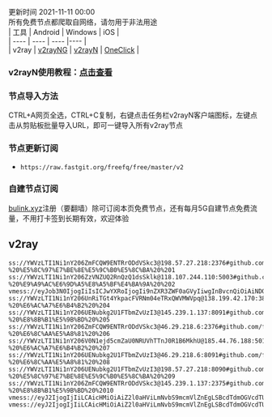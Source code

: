 更新时间 2021-11-11 00:00  
所有免费节点都爬取自网络，请勿用于非法用途  
|  工具  | Android  | Windows  | iOS  |  
|  ----  | ----   | ----  |----  |  
| v2ray  | [v2rayNG](https://github.com/2dust/v2rayNG/releases/download/1.4.12/v2rayNG_1.4.12_arm64-v8a.apk) | [v2rayN](https://github.com/2dust/v2rayN/releases/download/3.27/v2rayN-Core.zip) | [OneClick](https://oneclick.earth/) |  
### v2rayN使用教程：[点击查看](https://github.com/freefq/tutorials)  
### 节点导入方法  
CTRL+A网页全选，CTRL+C复制，右键点击任务栏v2rayN客户端图标，左键点击从剪贴板批量导入URL，即可一键导入所有v2ray节点  
### 节点更新订阅  
- `https://raw.fastgit.org/freefq/free/master/v2`  
### 自建节点订阅  
[bulink.xyz](https://bulink.xyz)注册（要翻墙）除可订阅本页免费节点，还有每月5G自建节点免费流量，不用打卡签到长期有效，欢迎体验  
## v2ray  
```  
ss://YWVzLTI1Ni1nY206ZmFCQW9ENTRrODdVSkc3@198.57.27.218:2376#github.com/freefq%20-%20%E5%8C%97%E7%BE%8E%E5%9C%B0%E5%8C%BA%20%201  
ss://YWVzLTI1Ni1nY206ZzVNZUQ2RnQzQ1dsSklk@118.107.244.110:5003#github.com/freefq%20-%20%E9%A9%AC%E6%9D%A5%E8%A5%BF%E4%BA%9A%20%202  
vmess://eyJob3N0IjogIiIsICJwYXRoIjogIi9nZXR3ZWF0aGVyIiwgInBvcnQiOiAiNDQzIiwgInRscyI6ICJ0bHMiLCAicHMiOiAiZ2l0aHViLmNvbS9mcmVlZnEgLSBcdTdmOGVcdTU2ZmRDbG91ZEZsYXJlXHU1MTZjXHU1M2Y4Q0ROXHU4MjgyXHU3MGI5IDMiLCAiaWQiOiAiYWU5YTYxODItNDFkYS0xMWVjLWE3OGUtMDAwMDE3MDIyMDA4IiwgImFkZCI6ICJhcGkuc3NmcmVlLnJ1IiwgInYiOiAiMiIsICJhaWQiOiAiNjQiLCAibmV0IjogIndzIiwgInR5cGUiOiAibm9uZSJ9  
ss://YWVzLTI1Ni1nY206UnRiTGt4YkpacFVRNm04eTRxQWVMWVpq@138.199.42.170:38747#github.com/freefq%20-%20%E6%AC%A7%E6%B4%B2%20%204  
ss://YWVzLTI1Ni1nY206UENubkg2U1FTbmZvUzI3@145.239.1.137:8091#github.com/freefq%20-%20%E8%8B%B1%E5%9B%BD%20%205  
ss://YWVzLTI1Ni1nY206ZmFCQW9ENTRrODdVSkc3@46.29.218.6:2376#github.com/freefq%20-%20%E6%8C%AA%E5%A8%81%20%206  
ss://YWVzLTI1Ni1nY206V0N1ejd5cmZaU0NRUVhTTnJ0R1B6MkhU@185.44.76.188:50168#github.com/freefq%20-%20%E6%AC%A7%E6%B4%B2%20%207  
ss://YWVzLTI1Ni1nY206UENubkg2U1FTbmZvUzI3@46.29.218.6:8091#github.com/freefq%20-%20%E6%8C%AA%E5%A8%81%20%208  
ss://YWVzLTI1Ni1nY206UENubkg2U1FTbmZvUzI3@198.57.27.218:8090#github.com/freefq%20-%20%E5%8C%97%E7%BE%8E%E5%9C%B0%E5%8C%BA%20%209  
ss://YWVzLTI1Ni1nY206ZmFCQW9ENTRrODdVSkc3@145.239.1.137:2375#github.com/freefq%20-%20%E8%8B%B1%E5%9B%BD%20%2010  
vmess://eyJ2IjogIjIiLCAicHMiOiAiZ2l0aHViLmNvbS9mcmVlZnEgLSBcdTdmOGVcdTU2ZmRDbG91ZEZsYXJlXHU4MjgyXHU3MGI5IDExIiwgImFkZCI6ICIxNjIuMTU5LjE1My4xMyIsICJwb3J0IjogIjQ0MyIsICJpZCI6ICI0ZDg4ZjZhMi1hYWE5LTQyYjYtYWZjNC0yMjdmODk5NzQxMTkiLCAiYWlkIjogIjAiLCAic2N5IjogImF1dG8iLCAibmV0IjogIndzIiwgInR5cGUiOiAibm9uZSIsICJob3N0IjogInZpbmNlbnQtamFja3NvbjIwMjEuZ2EiLCAicGF0aCI6ICIvVGhlLUdyZWF0LUF3YWtlbmluZ192d3MiLCAidGxzIjogInRscyIsICJzbmkiOiAiIn0=  
vmess://eyJ2IjogIjIiLCAicHMiOiAiZ2l0aHViLmNvbS9mcmVlZnEgLSBcdTdmOGVcdTU2ZmRDbG91ZEZsYXJlXHU1MTZjXHU1M2Y4Q0ROXHU4MjgyXHU3MGI5IDEyIiwgImFkZCI6ICJ1dXVzczIubGl1d2VpMDEudGsiLCAicG9ydCI6ICI0NDMiLCAiaWQiOiAiZDc3MjkzNjQtMjEzNS00YWY1LWFhNGYtZTFmNTY1YTVjMjNlIiwgImFpZCI6ICIwIiwgIm5ldCI6ICJ3cyIsICJ0eXBlIjogIm5vbmUiLCAiaG9zdCI6ICJ1dXVzczIubGl1d2VpMDEudGsiLCAicGF0aCI6ICIvbGl1d2VpIiwgInRscyI6ICJ0bHMifQ==  
```  
